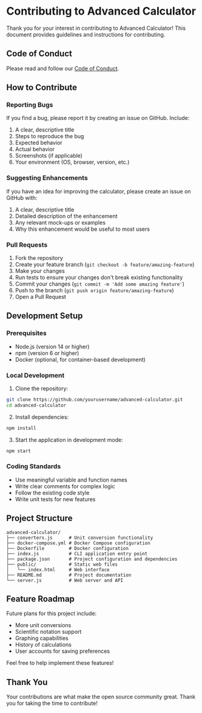 # Contributing to Advanced Calculator

Thank you for your interest in contributing to Advanced Calculator! This document provides guidelines and instructions for contributing.

## Code of Conduct

Please read and follow our [Code of Conduct](CODE_OF_CONDUCT.md).

## How to Contribute

### Reporting Bugs

If you find a bug, please report it by creating an issue on GitHub. Include:

1. A clear, descriptive title
2. Steps to reproduce the bug
3. Expected behavior
4. Actual behavior
5. Screenshots (if applicable)
6. Your environment (OS, browser, version, etc.)

### Suggesting Enhancements

If you have an idea for improving the calculator, please create an issue on GitHub with:

1. A clear, descriptive title
2. Detailed description of the enhancement
3. Any relevant mock-ups or examples
4. Why this enhancement would be useful to most users

### Pull Requests

1. Fork the repository
2. Create your feature branch (`git checkout -b feature/amazing-feature`)
3. Make your changes
4. Run tests to ensure your changes don't break existing functionality
5. Commit your changes (`git commit -m 'Add some amazing feature'`)
6. Push to the branch (`git push origin feature/amazing-feature`)
7. Open a Pull Request

## Development Setup

### Prerequisites

- Node.js (version 14 or higher)
- npm (version 6 or higher)
- Docker (optional, for container-based development)

### Local Development

1. Clone the repository:
```bash
git clone https://github.com/yourusername/advanced-calculator.git
cd advanced-calculator
```

2. Install dependencies:
```bash
npm install
```

3. Start the application in development mode:
```bash
npm start
```

### Coding Standards

- Use meaningful variable and function names
- Write clear comments for complex logic
- Follow the existing code style
- Write unit tests for new features

## Project Structure

```
advanced-calculator/
├── converters.js      # Unit conversion functionality
├── docker-compose.yml # Docker Compose configuration
├── Dockerfile         # Docker configuration
├── index.js           # CLI application entry point
├── package.json       # Project configuration and dependencies
├── public/            # Static web files
│   └── index.html     # Web interface
├── README.md          # Project documentation
└── server.js          # Web server and API
```

## Feature Roadmap

Future plans for this project include:

- More unit conversions
- Scientific notation support
- Graphing capabilities
- History of calculations
- User accounts for saving preferences

Feel free to help implement these features!

## Thank You

Your contributions are what make the open source community great. Thank you for taking the time to contribute! 
